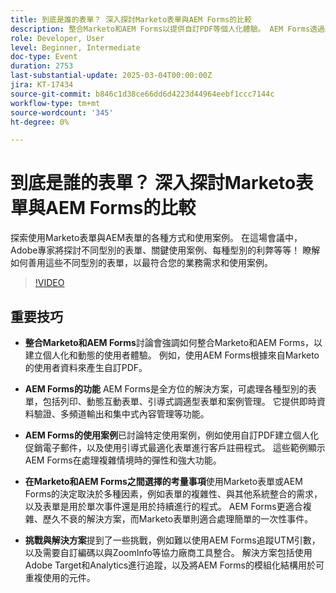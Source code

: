 ```yaml
---
title: 到底是誰的表單？ 深入探討Marketo表單與AEM Forms的比較
description: 整合Marketo和AEM Forms以提供自訂PDF等個人化體驗。 AEM Forms透過即時驗證和集中管理來處理複雜表單。
role: Developer, User
level: Beginner, Intermediate
doc-type: Event
duration: 2753
last-substantial-update: 2025-03-04T00:00:00Z
jira: KT-17434
source-git-commit: b846c1d38ce66dd6d4223d44964eebf1ccc7144c
workflow-type: tm+mt
source-wordcount: '345'
ht-degree: 0%

---
```



# 到底是誰的表單？ 深入探討Marketo表單與AEM Forms的比較

探索使用Marketo表單與AEM表單的各種方式和使用案例。 在這場會議中，Adobe專家將探討不同型別的表單、關鍵使用案例、每種型別的利弊等等！ 瞭解如何善用這些不同型別的表單，以最符合您的業務需求和使用案例。

>[!VIDEO](https://video.tv.adobe.com/v/3448534/?learn=on&enablevpops)

## 重要技巧

* **整合Marketo和AEM Forms**&#x200B;討論會強調如何整合Marketo和AEM Forms，以建立個人化和動態的使用者體驗。 例如，使用AEM Forms根據來自Marketo的使用者資料來產生自訂PDF。

* **AEM Forms的功能** AEM Forms是全方位的解決方案，可處理各種型別的表單，包括列印、動態互動表單、引導式調適型表單和案例管理。 它提供即時資料驗證、多頻道輸出和集中式內容管理等功能。

* **AEM Forms的使用案例**&#x200B;已討論特定使用案例，例如使用自訂PDF建立個人化促銷電子郵件，以及使用引導式最適化表單進行客戶註冊程式。 這些範例顯示AEM Forms在處理複雜情境時的彈性和強大功能。

* **在Marketo和AEM Forms之間選擇的考量事項**&#x200B;使用Marketo表單或AEM Forms的決定取決於多種因素，例如表單的複雜性、與其他系統整合的需求，以及表單是用於單次事件還是用於持續進行的程式。 AEM Forms更適合複雜、歷久不衰的解決方案，而Marketo表單則適合處理簡單的一次性事件。

* **挑戰與解決方案**&#x200B;提到了一些挑戰，例如難以使用AEM Forms追蹤UTM引數，以及需要自訂編碼以與ZoomInfo等協力廠商工具整合。 解決方案包括使用Adobe Target和Analytics進行追蹤，以及將AEM Forms的模組化結構用於可重複使用的元件。